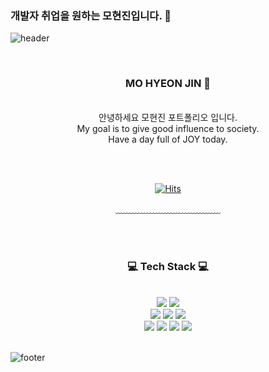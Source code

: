 ### 개발자 취업을 원하는 모현진입니다. 👋

<!--
**mo0923/mo0923** is a ✨ _special_ ✨ repository because its `README.md` (this file) appears on your GitHub profile.
-->


![header](https://capsule-render.vercel.app/api?type=waving&&color=gradient&height=100&section=header&fontSize=90)


<div align = "center">

<br/>
<h3>MO HYEON JIN 🥳</h3><br/>
안녕하세요 모현진 포트폴리오 입니다.<br/>
My goal is to give good influence to society.<br/>
Have a day full of JOY today.


<br/><br/>

[![Hits](https://hits.seeyoufarm.com/api/count/incr/badge.svg?url=https%3A%2F%2Fgithub.com%2Fmo0923&count_bg=%23F5A3F0&title_bg=%23965DD7&icon=&icon_color=%23E7E7E7&title=visit&edge_flat=false)](https://hits.seeyoufarm.com)
 
﹏﹏﹏﹏﹏﹏﹏﹏﹏﹏﹏﹏

<br/><br/>
 
<h3>💻 Tech Stack 💻</h3>
 
<br/>



<img src="https://img.shields.io/badge/JavaScript-F7DF1E?style=flat-square&logo=JavaScript&logoColor=white"/>
<img src="https://img.shields.io/badge/Eclipse IDE-2C2255?style=flat-square&logo=Eclipse IDE&logoColor=white"/>
<br>
<img src="https://img.shields.io/badge/Oracle-F80000?style=flat-square&logo=Oracle&logoColor=white"/>
<img src="https://img.shields.io/badge/React-61DAFB?style=flat-square&logo=React&logoColor=white"/>
 
<img src="https://img.shields.io/badge/Next.js-000000?style=flat-square&logo=Next.js&logoColor=white"/>
<br>
<img src="https://img.shields.io/badge/Django-092E20?style=flat-square&logo=Django&logoColor=white"/>
<img src="https://img.shields.io/badge/Git-F05032?style=flat-square&logo=Git&logoColor=white"/>
<img src="https://img.shields.io/badge/Python-3776AB?style=flat-square&logo=Python&logoColor=white"/>
<img src="https://img.shields.io/badge/C-A8B9CC?style=flat-square&logo=C&logoColor=white"/>







</div>

<br/>

![footer](https://capsule-render.vercel.app/api?type=waving&&color=gradient&height=100&section=footer&fontSize=90)
